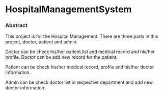 # HospitalManagementSystem

### Abstract
 
This project is for the Hospital Management. 
There are three parts in this project, doctor, patient and admin.

Doctor can be check his/her patient list and medical record and his/her profile.
Doctor can be add new record for the patient.

Patient can be check his/her medical record, profile and his/her doctor information.

Admin can be check doctor list in respective department and add new doctor information.





